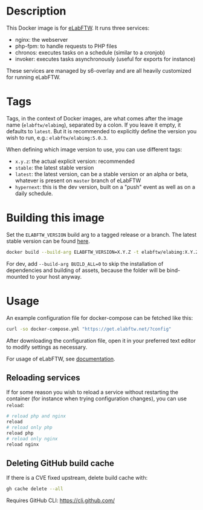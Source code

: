 # Description

This Docker image is for [eLabFTW](https://www.elabftw.net). It runs three services:

* nginx: the webserver
* php-fpm: to handle requests to PHP files
* chronos: executes tasks on a schedule (similar to a cronjob)
* invoker: executes tasks asynchronously (useful for exports for instance)

These services are managed by s6-overlay and are all heavily customized for running eLabFTW.

# Tags

Tags, in the context of Docker images, are what comes after the image name (`elabftw/elabimg`), separated by a colon. If you leave it empty, it defaults to `latest`. But it is recommended to explicitly define the version you wish to run, e.g.: `elabftw/elabimg:5.0.3`.

When defining which image version to use, you can use different tags:

* `x.y.z`: the actual explicit version: recommended
* `stable`: the latest stable version
* `latest`: the latest version, can be a stable version or an alpha or beta, whatever is present on `master` branch of eLabFTW
* `hypernext`: this is the dev version, built on a "push" event as well as on a daily schedule.

# Building this image

Set the `ELABFTW_VERSION` build arg to a tagged release or a branch. The latest stable version can be found [here](https://github.com/elabftw/elabftw/releases/latest).

~~~bash
docker build --build-arg ELABFTW_VERSION=X.Y.Z -t elabftw/elabimg:X.Y.Z .
~~~

For dev, add `--build-arg BUILD_ALL=0` to skip the installation of dependencies and building of assets, because the folder will be bind-mounted to your host anyway.

# Usage

An example configuration file for docker-compose can be fetched like this:

~~~bash
curl -so docker-compose.yml "https://get.elabftw.net/?config"
~~~

After downloading the configuration file, open it in your preferred text editor to modify settings as necessary.

For usage of eLabFTW, see [documentation](https://doc.elabftw.net).

## Reloading services

If for some reason you wish to reload a service without restarting the container (for instance when trying configuration changes), you can use ``reload``:

~~~bash
# reload php and nginx
reload
# reload only php
reload php
# reload only nginx
reload nginx
~~~

## Deleting GitHub build cache

If there is a CVE fixed upstream, delete build cache with:

~~~bash
gh cache delete --all
~~~

Requires GitHub CLI: https://cli.github.com/
